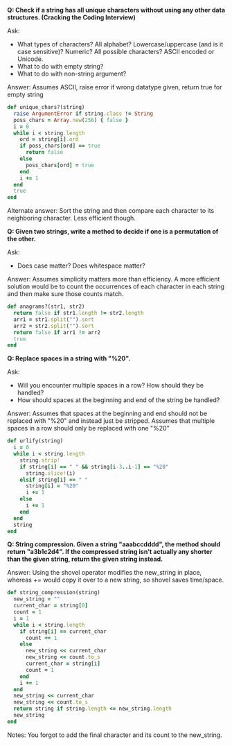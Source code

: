 **Q: Check if a string has all unique characters without using any other data structures. (Cracking the Coding Interview)**

Ask:
* What types of characters? All alphabet? Lowercase/uppercase (and is it case sensitive)? Numeric? All possible characters? ASCII encoded or Unicode.
* What to do with empty string?
* What to do with non-string argument?

Answer:
	Assumes ASCII, raise error if wrong datatype given, return true for empty string

```ruby
def unique_chars?(string)
  raise ArgumentError if string.class != String
  poss_chars = Array.new(256) { false }
  i = 0
  while i < string.length
    ord = string[i].ord
    if poss_chars[ord] == true
      return false
    else
      poss_chars[ord] = true
    end
    i += 1
  end
  true
end
```

Alternate answer:
  Sort the string and then compare each character to its neighboring character. Less efficient though.

**Q: Given two strings, write a method to decide if one is a permutation of the other.**

Ask:
* Does case matter? Does whitespace matter?

Answer:
  Assumes simplicity matters more than efficiency. A more efficient solution would be to count the occurrences of each character in each string and then make sure those counts match.

```ruby
def anagrams?(str1, str2)
  return false if str1.length != str2.length
  arr1 = str1.split("").sort
  arr2 = str2.split("").sort
  return false if arr1 != arr2
  true
end
```

**Q: Replace spaces in a string with "%20".**

Ask:
* Will you encounter multiple spaces in a row? How should they be handled?
* How should spaces at the beginning and end of the string be handled?

Answer:
	Assumes that spaces at the beginning and end should not be replaced with "%20" and instead just be stripped. Assumes that multiple spaces in a row should only be replaced with one "%20"

```ruby
def urlify(string)
  i = 0
  while i < string.length
    string.strip!
    if string[i] == " " && string[i-3..i-1] == "%20"
      string.slice!(i)
    elsif string[i] == " "
      string[i] = "%20"
      i += 1
    else
      i += 1
    end
  end
  string
end
```

**Q: String compression. Given a string "aaabccdddd", the method should return "a3b1c2d4". If the compressed string isn't actually any shorter than the given string, return the given string instead.**

Answer:
	Using the shovel operator modifies the new_string in place, whereas += would copy it over to a new string, so shovel saves time/space.

```ruby
def string_compression(string)
  new_string = ""
  current_char = string[0]
  count = 1
  i = 1
  while i < string.length
    if string[i] == current_char
      count += 1
    else
      new_string << current_char
      new_string << count.to_s
      current_char = string[i]
      count = 1
    end
    i += 1
  end
  new_string << current_char
  new_string << count.to_s
  return string if string.length <= new_string.length
  new_string
end
```

Notes:
	You forgot to add the final character and its count to the new_string. 
